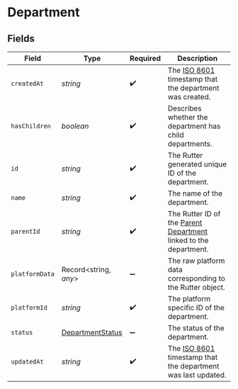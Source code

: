 # Department


## Fields

| Field                                                                                                                  | Type                                                                                                                   | Required                                                                                                               | Description                                                                                                            |
| ---------------------------------------------------------------------------------------------------------------------- | ---------------------------------------------------------------------------------------------------------------------- | ---------------------------------------------------------------------------------------------------------------------- | ---------------------------------------------------------------------------------------------------------------------- |
| `createdAt`                                                                                                            | *string*                                                                                                               | :heavy_check_mark:                                                                                                     | The [ISO 8601](https://www.iso.org/iso-8601-date-and-time-format.html) timestamp that the department was created.      |
| `hasChildren`                                                                                                          | *boolean*                                                                                                              | :heavy_check_mark:                                                                                                     | Describes whether the department has child departments.                                                                |
| `id`                                                                                                                   | *string*                                                                                                               | :heavy_check_mark:                                                                                                     | The Rutter generated unique ID of the department.                                                                      |
| `name`                                                                                                                 | *string*                                                                                                               | :heavy_check_mark:                                                                                                     | The name of the department.                                                                                            |
| `parentId`                                                                                                             | *string*                                                                                                               | :heavy_check_mark:                                                                                                     | The Rutter ID of the [Parent Department](/rest/version/departments) linked to the department.                          |
| `platformData`                                                                                                         | Record<string, *any*>                                                                                                  | :heavy_minus_sign:                                                                                                     | The raw platform data corresponding to the Rutter object.                                                              |
| `platformId`                                                                                                           | *string*                                                                                                               | :heavy_check_mark:                                                                                                     | The platform specific ID of the department.                                                                            |
| `status`                                                                                                               | [DepartmentStatus](../../models/shared/departmentstatus.md)                                                            | :heavy_minus_sign:                                                                                                     | The status of the department.                                                                                          |
| `updatedAt`                                                                                                            | *string*                                                                                                               | :heavy_check_mark:                                                                                                     | The [ISO 8601](https://www.iso.org/iso-8601-date-and-time-format.html) timestamp that the department was last updated. |